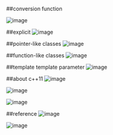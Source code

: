 


##conversion function

![image](https://cloud.githubusercontent.com/assets/6140508/22364095/de0ffa32-e4a9-11e6-918d-7d350ae904ef.png)

##explicit
![image](https://cloud.githubusercontent.com/assets/6140508/22364128/215620fa-e4aa-11e6-9747-2a8a9310f4b6.png)

##pointer-like classes
![image](https://cloud.githubusercontent.com/assets/6140508/22364158/71f78a44-e4aa-11e6-818a-bd061f95ec64.png)


##function-like classes
![image](https://cloud.githubusercontent.com/assets/6140508/22364210/c556f490-e4aa-11e6-8aab-19c798e22806.png)

##template template parameter
![image](https://cloud.githubusercontent.com/assets/6140508/22364257/21287c26-e4ab-11e6-9c6e-89598676830d.png)

##about c++11
![image](https://cloud.githubusercontent.com/assets/6140508/22364298/783edc1c-e4ab-11e6-9da8-c4f5ae206e45.png)

![image](https://cloud.githubusercontent.com/assets/6140508/22364301/803a4898-e4ab-11e6-9fa8-de9f5c4cd707.png)

![image](https://cloud.githubusercontent.com/assets/6140508/22364305/860caae0-e4ab-11e6-9514-9cda2020c606.png)


##reference
![image](https://cloud.githubusercontent.com/assets/6140508/22364279/491e6d76-e4ab-11e6-8429-cf32dbaefd04.png)

![image](https://cloud.githubusercontent.com/assets/6140508/22364328/b225001e-e4ab-11e6-8980-da729396b629.png)
